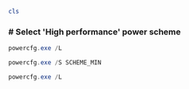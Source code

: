 ```PowerShell
cls
```

### # Select 'High performance' power scheme

```PowerShell
powercfg.exe /L

powercfg.exe /S SCHEME_MIN

powercfg.exe /L
```
